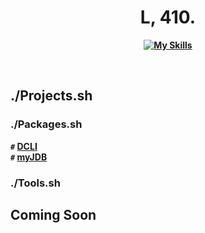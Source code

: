 <div align="center">
<h1>L, 410.</h1>
<b><p><p><b>
  
  [![My Skills](https://skillicons.dev/icons?i=js,ts,html,css,py,nodejs,bash,bootstrap,cloudflare,discord,dart,flutter,docker,express,php,mysql,git,vue,react,md,bots,firebase,workers)](https://skillicons.dev)

</div>
  <br>
  
## ./Projects.sh

### ./Packages.sh
`#` <b>[DCLI](https://github.com/iArthDev/DCLI)<br>
`#` <b>[myJDB](https://github.com/iArthDev/myJDB)

### ./Tools.sh
 ## Coming Soon
  
